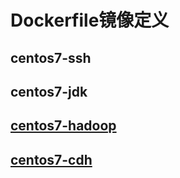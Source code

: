 # Dockerfile镜像定义

## centos7-ssh

## centos7-jdk

## [centos7-hadoop](https://github.com/gifer/Dockerfiles/tree/master/centos7-hadoop)

## [centos7-cdh](https://github.com/gifer/Dockerfiles/tree/master/centos7-cdh)

